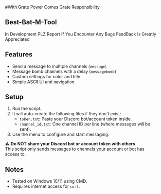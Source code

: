 #With Grate Power Comes Grate Responsibility

## Best-Bat-M-Tool
In Development PLZ Report If You Encounter Any Bugs FeadBack Is Greatly Appreciated


## Features

- Send a message to multiple channels (`message`)
- Message bomb channels with a delay (`messagebomb`)
- Custom settings for color and title
- Simple ASCII UI and navigation

## Setup

1. Run the script.
2. It will auto-create the following files if they don't exist:
    - `token.txt`: Paste your Discord bot/account token inside.
    - `channel_id.txt`: One channel ID per line (where messages will be sent).
3. Use the menu to configure and start messaging.

⚠️ **Do NOT share your Discord bot or account token with others.**  
This script only sends messages to channels your account or bot has access to.

## Notes

- Tested on Windows 10/11 using CMD.
- Requires internet access for `curl`.
